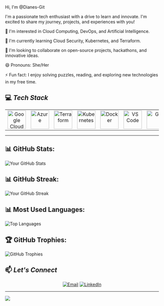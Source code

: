 Hi, I'm @Dianes-Git

I'm a passionate tech enthusiast with a drive to learn and innovate. I'm excited to share my journey, projects, and experiences with you!

👀 I'm interested in Cloud Computing, DevOps, and Artificial Intelligence.

🌱 I'm currently learning Cloud Security, Kubernetes, and Terraform.

💞️ I'm looking to collaborate on open-source projects, hackathons, and innovative ideas.

😄 Pronouns: She/Her

⚡ Fun fact: I enjoy solving puzzles, reading, and exploring new technologies in my free time.

## 💻 *Tech Stack*
<table align="center">
 <tr>
   <td align="center"><img src="https://cdn.jsdelivr.net/gh/devicons/devicon/icons/googlecloud/googlecloud-original.svg" width="60" alt="Google Cloud"/></td>
   <td align="center"><img src="https://cdn.jsdelivr.net/gh/devicons/devicon/icons/azure/azure-original.svg" width="60" alt="Azure"/></td>
   <td align="center"><img src="https://cdn.jsdelivr.net/gh/devicons/devicon/icons/terraform/terraform-original.svg" width="60" alt="Terraform"/></td>
   <td align="center"><img src="https://cdn.jsdelivr.net/gh/devicons/devicon/icons/kubernetes/kubernetes-plain.svg" width="60" alt="Kubernetes"/></td>
   <td align="center"><img src="https://cdn.jsdelivr.net/gh/devicons/devicon/icons/docker/docker-original.svg" width="60" alt="Docker"/></td>
   <td align="center"><img src="https://cdn.jsdelivr.net/gh/devicons/devicon/icons/vscode/vscode-original.svg" width="60" alt="VS Code"/></td>
   <td align="center"><img src="https://cdn.jsdelivr.net/gh/devicons/devicon/icons/git/git-original.svg" width="60" alt="Git"/></td>
   <td align="center"><img src="https://cdn.jsdelivr.net/gh/devicons/devicon/icons/linux/linux-original.svg" width="60" alt="Linux"/></td>
   <td align="center"><img src="https://img.shields.io/badge/Datadog-632CA6?style=flat&logo=datadog&logoColor=white" alt="Datadog" /></td>
   <td align="center"><img src="https://img.shields.io/badge/Cockpit-005CA9?style=flat&logoColor=white" alt="Cockpit"/></td>
 </tr>
</table>
 
---

## 📊 GitHub Stats:

![Your GitHub Stats](https://github-readme-stats.vercel.app/api?username=Dianes-Git&show_icons=true&theme=dark&count_private=true)

## 📊 GitHub Streak:
![Your GitHub Streak](https://github-readme-streak-stats.herokuapp.com/?user=Dianes-Git&theme=dark&hide_border=false)

## 📊 Most Used Languages:
![Top Languages](https://github-readme-stats.vercel.app/api/top-langs/?username=Dianes-Git&layout=compact&theme=dark)

## 🏆 GitHub Trophies:
![GitHub Trophies](https://github-profile-trophy.vercel.app/?username=Dianes-Git&theme=darkhub&margin-w=15&margin-h=15)
 
<!-- Contact Section -->
## 📫 *Let's Connect*
<p align="center">
 <a href="mailto:dianeihezue12@gmail.com?subject=Hello%20Diane!"><img src="https://img.shields.io/badge/Email-D14836?logo=gmail&logoColor=white&style=for-the-badge" alt="Email"/></a>
 <a href="https://www.linkedin.com/in/diane-ihezue/"><img src="https://img.shields.io/badge/LinkedIn-0077B5?logo=linkedin&logoColor=white&style=for-the-badge" alt="LinkedIn"/></a>
</p>

---

![](https://komarev.com/ghpvc/?username=Dianes-Git&color=blue)

<!--
Dianes-Git/Dianes-Git is a ✨ special ✨ repository because its `README.md` (this file) appears on your GitHub profile.
You can click the Preview link to take a look at your changes.
--->
